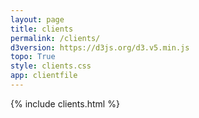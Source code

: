 ```yaml
---
layout: page
title: clients
permalink: /clients/
d3version: https://d3js.org/d3.v5.min.js
topo: True
style: clients.css
app: clientfile
---
```


{% include clients.html %}
